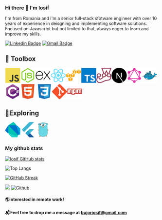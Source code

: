 ### Hi there 👋 I'm Iosif

I'm from Romania and I'm a senior full-stack sfotware engineer with over 10 years of experience in deisgning and implementing software solutions. Focused on Javascript but not limited to that, always eager to learn and improve my skills.  

[![Linkedin Badge](https://img.shields.io/badge/-Bujor_Iosif-blue?style=flat-square&logo=Linkedin&logoColor=white&link=https://www.linkedin.com/in/iosif-bujor-89465753//)](https://www.linkedin.com/in/iosif-bujor-89465753/) 
[![Gmail Badge](https://img.shields.io/badge/-bujoriosif@gmail.com-c14438?style=flat-square&logo=Gmail&logoColor=white&link=mailto:bujoriosif@gmail.com)](mailto:bujoriosif@gmail.com)

## 🧰 Toolbox

<img src="https://github.com/devicons/devicon/blob/master/icons/javascript/javascript-original.svg" alt="Javascript logo" width="50" height="50"/><img src="https://github.com/devicons/devicon/blob/master/icons/nodejs/nodejs-original.svg" alt="NodeJS logo" width="50" height="50"/><img src="https://github.com/devicons/devicon/blob/master/icons/express/express-original.svg" alt="Express logo" width="50" height="50"/><img src="https://github.com/devicons/devicon/blob/master/icons/react/react-original.svg" alt="React logo" width="50" height="50"/><img src="https://github.com/devicons/devicon/blob/master/icons/amazonwebservices/amazonwebservices-original.svg" alt="AWS logo" width="50" height="50"/><img src="https://github.com/devicons/devicon/blob/master/icons/typescript/typescript-original.svg" alt="TypeScript logo" width="50" height="50"/><img src="https://github.com/devicons/devicon/blob/master/icons/jest/jest-plain.svg" alt="Jest logo" width="50" height="50"/><img src="https://github.com/devicons/devicon/blob/master/icons/nextjs/nextjs-original.svg" alt="NextJS logo" width="50" height="50"/><img src="https://github.com/devicons/devicon/blob/master/icons/graphql/graphql-plain.svg" alt="GraphQL logo" width="50" height="50"/><img src="https://github.com/devicons/devicon/blob/master/icons/docker/docker-original.svg" alt="docker logo" width="50" height="50"/><img src="https://github.com/devicons/devicon/blob/master/icons/csharp/csharp-original.svg" alt="C sharp logo" width="50" height="50"/><img src="https://github.com/devicons/devicon/blob/master/icons/html5/html5-original.svg" alt="HTML 5 logo" width="50" height="50"/>
<img src="https://github.com/devicons/devicon/blob/master/icons/css3/css3-original.svg" alt="CSS3 logo" width="50" height="50"/><img src="https://github.com/devicons/devicon/blob/master/icons/git/git-original.svg" alt="Git logo" width="50" height="50"/><img src="https://github.com/devicons/devicon/blob/master/icons/npm/npm-original-wordmark.svg" alt="NPM logo" width="50" height="50"/>

## 🏫Exploring


<img src="https://github.com/devicons/devicon/blob/master/icons/dart/dart-original.svg" alt="dart logo" width="50" height="50"/><img src="https://github.com/devicons/devicon/blob/master/icons/flutter/flutter-original.svg" alt="flutter logo" width="50" height="50"/><img src="https://github.com/devicons/devicon/blob/master/icons/go/go-original.svg" alt="Go logo" width="50" height="50"/>











### My github stats
[![Iosif GitHub stats](https://github-readme-stats.vercel.app/api?username=bujoriosif&count_private=true&show_icons=true)](https://github.com/anuraghazra/github-readme-stats)

![Top Langs](https://github-readme-stats.vercel.app/api/top-langs/?username=bujoriosif&theme=tokyonight)

[![GitHub Streak](https://github-readme-streak-stats.herokuapp.com/?user=bujoriosif&theme=tokyonight)](https://github.com/bujoriosif/github-readme-streak-stats)

![](https://visitor-badge.laobi.icu/badge?page_id=bujoriosif) 
[![Github](https://img.shields.io/github/followers/bujoriosif?label=Follow&style=social)](https://github.com/bujoriosif)

#### 🌎Interested in remote work!

#### 📬Feel free to drop me a message at bujoriosif@gmail.com

